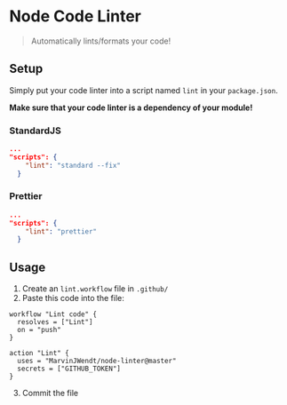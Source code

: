 # Node Code Linter

> Automatically lints/formats your code!

## Setup

Simply put your code linter into a script named `lint` in your `package.json`.

**Make sure that your code linter is a dependency of your module!**

### StandardJS

```json
...
"scripts": {
    "lint": "standard --fix"
  }
```

### Prettier

```json
...
"scripts": {
    "lint": "prettier"
  }
```

## Usage

1. Create an `lint.workflow` file in `.github/`
2. Paste this code into the file: 
   
```workflow
workflow "Lint code" {
  resolves = ["Lint"]
  on = "push"
}

action "Lint" {
  uses = "MarvinJWendt/node-linter@master"
  secrets = ["GITHUB_TOKEN"]
}
```

3. Commit the file